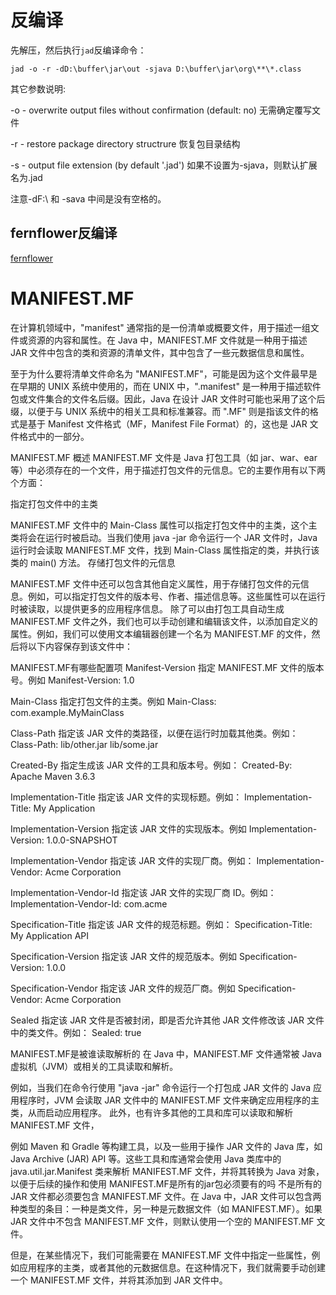 ﻿
# 反编译
先解压，然后执行`jad`反编译命令：
```shell
jad -o -r -dD:\buffer\jar\out -sjava D:\buffer\jar\org\**\*.class
```
其它参数说明:

-o  - overwrite output files without confirmation (default: no) 无需确定覆写文件

-r  - restore package directory structrure 恢复包目录结构

-s <ext></ext>- output file extension (by default '.jad') 如果不设置为-sjava，则默认扩展名为.jad

注意-dF:\ 和 -sava 中间是没有空格的。

## fernflower反编译
[fernflower](https://github.com/fesh0r/fernflower)


# MANIFEST.MF
在计算机领域中，"manifest" 通常指的是一份清单或概要文件，用于描述一组文件或资源的内容和属性。在 Java 中，MANIFEST.MF 文件就是一种用于描述 JAR 文件中包含的类和资源的清单文件，其中包含了一些元数据信息和属性。

至于为什么要将清单文件命名为 "MANIFEST.MF"，可能是因为这个文件最早是在早期的 UNIX 系统中使用的，而在 UNIX 中，".manifest" 是一种用于描述软件包或文件集合的文件名后缀。因此，Java 在设计 JAR 文件时可能也采用了这个后缀，以便于与 UNIX 系统中的相关工具和标准兼容。而 ".MF" 则是指该文件的格式是基于 Manifest 文件格式（MF，Manifest File Format）的，这也是 JAR 文件格式中的一部分。

MANIFEST.MF 概述
MANIFEST.MF 文件是 Java 打包工具（如 jar、war、ear 等）中必须存在的一个文件，用于描述打包文件的元信息。它的主要作用有以下两个方面：

指定打包文件中的主类

MANIFEST.MF 文件中的 Main-Class 属性可以指定打包文件中的主类，这个主类将会在运行时被启动。当我们使用 java -jar 命令运行一个 JAR 文件时，Java 运行时会读取 MANIFEST.MF 文件，找到 Main-Class 属性指定的类，并执行该类的 main() 方法。
存储打包文件的元信息

MANIFEST.MF 文件中还可以包含其他自定义属性，用于存储打包文件的元信息。例如，可以指定打包文件的版本号、作者、描述信息等。这些属性可以在运行时被读取，以提供更多的应用程序信息。
除了可以由打包工具自动生成 MANIFEST.MF 文件之外，我们也可以手动创建和编辑该文件，以添加自定义的属性。例如，我们可以使用文本编辑器创建一个名为 MANIFEST.MF 的文件，然后将以下内容保存到该文件中：

MANIFEST.MF有哪些配置项
Manifest-Version
指定 MANIFEST.MF 文件的版本号。例如
Manifest-Version: 1.0

Main-Class
指定打包文件的主类。例如
Main-Class: com.example.MyMainClass

Class-Path
指定该 JAR 文件的类路径，以便在运行时加载其他类。例如：
Class-Path: lib/other.jar lib/some.jar

Created-By
指定生成该 JAR 文件的工具和版本号。例如：
Created-By: Apache Maven 3.6.3

Implementation-Title
指定该 JAR 文件的实现标题。例如：
Implementation-Title: My Application

Implementation-Version
指定该 JAR 文件的实现版本。例如
Implementation-Version: 1.0.0-SNAPSHOT

Implementation-Vendor
指定该 JAR 文件的实现厂商。例如：
Implementation-Vendor: Acme Corporation

Implementation-Vendor-Id
指定该 JAR 文件的实现厂商 ID。例如：
Implementation-Vendor-Id: com.acme

Specification-Title
指定该 JAR 文件的规范标题。例如：
Specification-Title: My Application API

Specification-Version
指定该 JAR 文件的规范版本。例如
Specification-Version: 1.0.0

Specification-Vendor
指定该 JAR 文件的规范厂商。例如
Specification-Vendor: Acme Corporation

Sealed
指定该 JAR 文件是否被封闭，即是否允许其他 JAR 文件修改该 JAR 文件中的类文件。例如：
Sealed: true

MANIFEST.MF是被谁读取解析的
在 Java 中，MANIFEST.MF 文件通常被 Java 虚拟机（JVM）或相关的工具读取和解析。

例如，当我们在命令行使用 "java -jar" 命令运行一个打包成 JAR 文件的 Java 应用程序时，JVM 会读取 JAR 文件中的 MANIFEST.MF 文件来确定应用程序的主类，从而启动应用程序。
此外，也有许多其他的工具和库可以读取和解析 MANIFEST.MF 文件，

例如 Maven 和 Gradle 等构建工具，以及一些用于操作 JAR 文件的 Java 库，如 Java Archive (JAR) API 等。这些工具和库通常会使用 Java 类库中的 java.util.jar.Manifest 类来解析 MANIFEST.MF 文件，并将其转换为 Java 对象，以便于后续的操作和使用
MANIFEST.MF是所有的jar包必须要有的吗
不是所有的 JAR 文件都必须要包含 MANIFEST.MF 文件。在 Java 中，JAR 文件可以包含两种类型的条目：一种是类文件，另一种是元数据文件（如 MANIFEST.MF）。如果 JAR 文件中不包含 MANIFEST.MF 文件，则默认使用一个空的 MANIFEST.MF 文件。

但是，在某些情况下，我们可能需要在 MANIFEST.MF 文件中指定一些属性，例如应用程序的主类，或者其他的元数据信息。在这种情况下，我们就需要手动创建一个 MANIFEST.MF 文件，并将其添加到 JAR 文件中。
